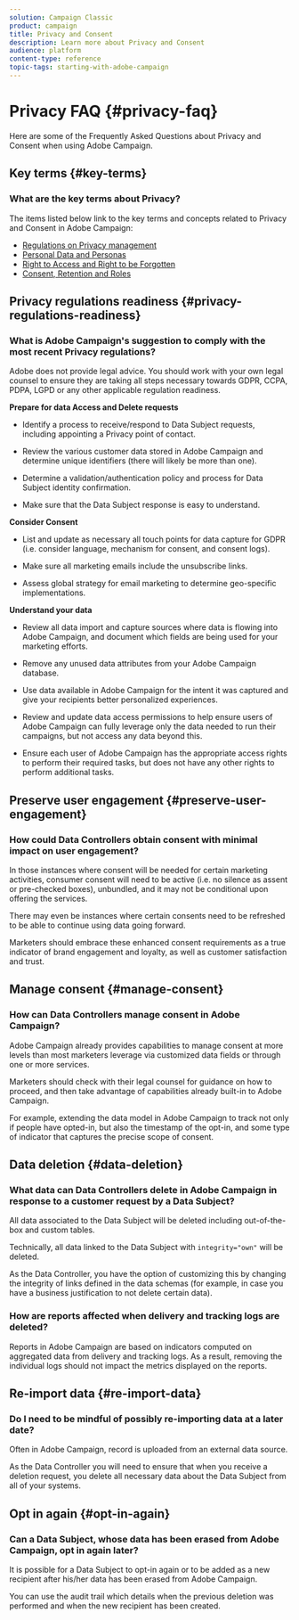 ```yaml
---
solution: Campaign Classic
product: campaign
title: Privacy and Consent
description: Learn more about Privacy and Consent
audience: platform
content-type: reference
topic-tags: starting-with-adobe-campaign
---
```


# Privacy FAQ {#privacy-faq}

Here are some of the Frequently Asked Questions about Privacy and Consent when using Adobe Campaign.

## Key terms {#key-terms}

### What are the key terms about Privacy?

The items listed below link to the key terms and concepts related to Privacy and Consent in Adobe Campaign:

* [Regulations on Privacy management](../../platform/using/privacy-management.md#privacy-management-regulations)
* [Personal Data and Personas](../../platform/using/privacy-and-recommendations.md#personal-data)
* [Right to Access and Right to be Forgotten](../../platform/using/privacy-management.md#right-access-forgotten)
* [Consent, Retention and Roles](../../platform/using/privacy-management.md#consent-retention-roles)

## Privacy regulations readiness {#privacy-regulations-readiness}

### What is Adobe Campaign's suggestion to comply with the most recent Privacy regulations?

Adobe does not provide legal advice. You should work with your own legal counsel to ensure they are taking all steps necessary towards GDPR, CCPA, PDPA, LGPD or any other applicable regulation readiness.

**Prepare for data Access and Delete requests**

* Identify a process to receive/respond to Data Subject requests, including appointing a Privacy point of contact.

* Review the various customer data stored in Adobe Campaign and determine unique identifiers (there will likely be more than one).

* Determine a validation/authentication policy and process for Data Subject identity confirmation.

* Make sure that the Data Subject response is easy to understand.

**Consider Consent**

* List and update as necessary all touch points for data capture for GDPR (i.e. consider language, mechanism for consent, and consent logs).

* Make sure all marketing emails include the unsubscribe links.

* Assess global strategy for email marketing to determine geo-specific implementations.

**Understand your data**

* Review all data import and capture sources where data is flowing into Adobe Campaign, and document which fields are being used for your marketing efforts.

* Remove any unused data attributes from your Adobe Campaign database.

* Use data available in Adobe Campaign for the intent it was captured and give your recipients better personalized experiences.

* Review and update data access permissions to help ensure users of Adobe Campaign can fully leverage only the data needed to run their campaigns, but not access any data beyond this.

* Ensure each user of Adobe Campaign has the appropriate access rights to perform their required tasks, but does not have any other rights to perform additional tasks.

## Preserve user engagement {#preserve-user-engagement}

### How could Data Controllers obtain consent with minimal impact on user engagement?

In those instances where consent will be needed for certain marketing activities, consumer consent will need to be active (i.e. no silence as assent or pre-checked boxes), unbundled, and it may not be conditional upon offering the services.

There may even be instances where certain consents need to be refreshed to be able to continue using data going forward.

Marketers should embrace these enhanced consent requirements as a true indicator of brand engagement and loyalty, as well as customer satisfaction and trust.

## Manage consent {#manage-consent}

### How can Data Controllers manage consent in Adobe Campaign?

Adobe Campaign already provides capabilities to manage consent at more levels than most marketers leverage via customized data fields or through one or more services.

Marketers should check with their legal counsel for guidance on how to proceed, and then take advantage of capabilities already built-in to Adobe Campaign.

For example, extending the data model in Adobe Campaign to track not only if people have opted-in, but also the timestamp of the opt-in, and some type of indicator that captures the precise scope of consent.

## Data deletion {#data-deletion}

### What data can Data Controllers delete in Adobe Campaign in response to a customer request by a Data Subject?

All data associated to the Data Subject will be deleted including out-of-the-box and custom tables.

Technically, all data linked to the Data Subject with `integrity="own"` will be deleted.

As the Data Controller, you have the option of customizing this by changing the integrity of links defined in the data schemas (for example, in case you have a business justification to not delete certain data).

### How are reports affected when delivery and tracking logs are deleted?

Reports in Adobe Campaign are based on indicators computed on aggregated data from delivery and tracking logs. As a result, removing the individual logs should not impact the metrics displayed on the reports.

## Re-import data {#re-import-data}

### Do I need to be mindful of possibly re-importing data at a later date?

Often in Adobe Campaign, record is uploaded from an external data source.

As the Data Controller you will need to ensure that when you receive a deletion request, you delete all necessary data about the Data Subject from all of your systems.

## Opt in again {#opt-in-again}

### Can a Data Subject, whose data has been erased from Adobe Campaign, opt in again later?

It is possible for a Data Subject to opt-in again or to be added as a new recipient after his/her data has been erased from Adobe Campaign.

You can use the audit trail which details when the previous deletion was performed and when the new recipient has been created.